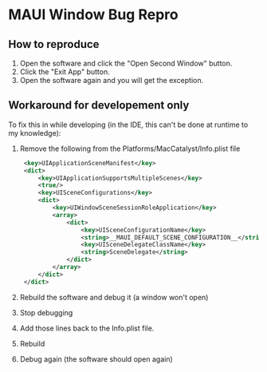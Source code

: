 # MAUI Window Bug Repro

## How to reproduce

1. Open the software and click the "Open Second Window" button.
2. Click the "Exit App" button.
3. Open the software again and you will get the exception.

## Workaround for developement only

To fix this in while developing (in the IDE, this can't be done at runtime to my knowledge):

1. Remove the following from the Platforms/MacCatalyst/Info.plist file

   ```xml
    <key>UIApplicationSceneManifest</key>
    <dict>
        <key>UIApplicationSupportsMultipleScenes</key>
        <true/>
        <key>UISceneConfigurations</key>
        <dict>
            <key>UIWindowSceneSessionRoleApplication</key>
            <array>
                <dict>
                    <key>UISceneConfigurationName</key>
                    <string>__MAUI_DEFAULT_SCENE_CONFIGURATION__</string>
                    <key>UISceneDelegateClassName</key>
                    <string>SceneDelegate</string>
                </dict>
            </array>
        </dict>
    </dict>
   ```

2. Rebuild the software and debug it (a window won't open)
3. Stop debugging
4. Add those lines back to the Info.plist file.
5. Rebuild
6. Debug again (the software should open again)